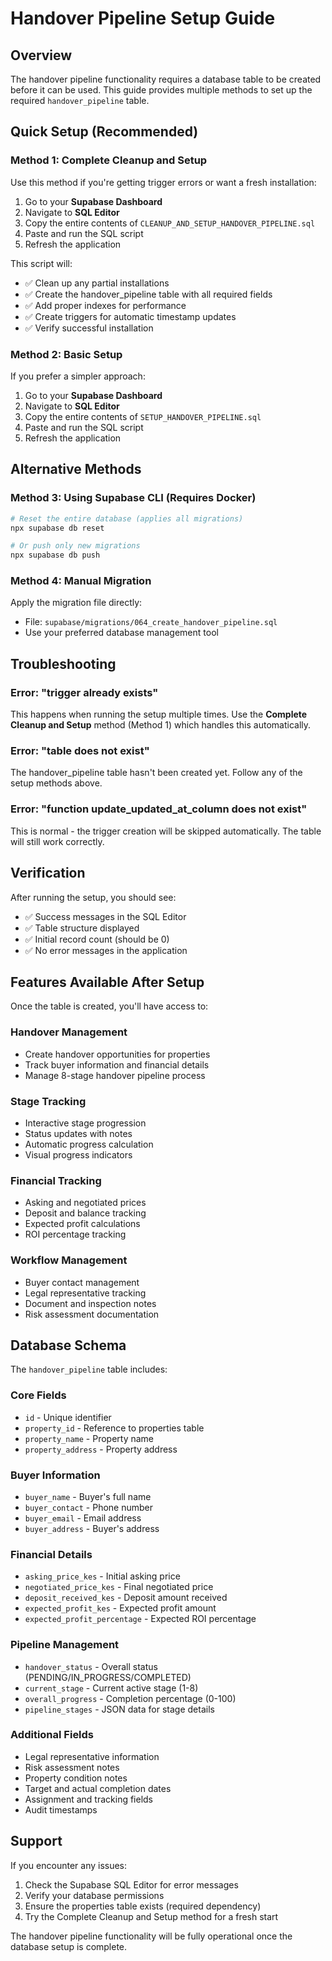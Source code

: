 # Handover Pipeline Setup Guide

## Overview

The handover pipeline functionality requires a database table to be created before it can be used. This guide provides multiple methods to set up the required `handover_pipeline` table.

## Quick Setup (Recommended)

### Method 1: Complete Cleanup and Setup

Use this method if you're getting trigger errors or want a fresh installation:

1. Go to your **Supabase Dashboard**
2. Navigate to **SQL Editor**
3. Copy the entire contents of `CLEANUP_AND_SETUP_HANDOVER_PIPELINE.sql`
4. Paste and run the SQL script
5. Refresh the application

This script will:

- ✅ Clean up any partial installations
- ✅ Create the handover_pipeline table with all required fields
- ✅ Add proper indexes for performance
- ✅ Create triggers for automatic timestamp updates
- ✅ Verify successful installation

### Method 2: Basic Setup

If you prefer a simpler approach:

1. Go to your **Supabase Dashboard**
2. Navigate to **SQL Editor**
3. Copy the entire contents of `SETUP_HANDOVER_PIPELINE.sql`
4. Paste and run the SQL script
5. Refresh the application

## Alternative Methods

### Method 3: Using Supabase CLI (Requires Docker)

```bash
# Reset the entire database (applies all migrations)
npx supabase db reset

# Or push only new migrations
npx supabase db push
```

### Method 4: Manual Migration

Apply the migration file directly:

- File: `supabase/migrations/064_create_handover_pipeline.sql`
- Use your preferred database management tool

## Troubleshooting

### Error: "trigger already exists"

This happens when running the setup multiple times. Use the **Complete Cleanup and Setup** method (Method 1) which handles this automatically.

### Error: "table does not exist"

The handover_pipeline table hasn't been created yet. Follow any of the setup methods above.

### Error: "function update_updated_at_column does not exist"

This is normal - the trigger creation will be skipped automatically. The table will still work correctly.

## Verification

After running the setup, you should see:

- ✅ Success messages in the SQL Editor
- ✅ Table structure displayed
- ✅ Initial record count (should be 0)
- ✅ No error messages in the application

## Features Available After Setup

Once the table is created, you'll have access to:

### Handover Management

- Create handover opportunities for properties
- Track buyer information and financial details
- Manage 8-stage handover pipeline process

### Stage Tracking

- Interactive stage progression
- Status updates with notes
- Automatic progress calculation
- Visual progress indicators

### Financial Tracking

- Asking and negotiated prices
- Deposit and balance tracking
- Expected profit calculations
- ROI percentage tracking

### Workflow Management

- Buyer contact management
- Legal representative tracking
- Document and inspection notes
- Risk assessment documentation

## Database Schema

The `handover_pipeline` table includes:

### Core Fields

- `id` - Unique identifier
- `property_id` - Reference to properties table
- `property_name` - Property name
- `property_address` - Property address

### Buyer Information

- `buyer_name` - Buyer's full name
- `buyer_contact` - Phone number
- `buyer_email` - Email address
- `buyer_address` - Buyer's address

### Financial Details

- `asking_price_kes` - Initial asking price
- `negotiated_price_kes` - Final negotiated price
- `deposit_received_kes` - Deposit amount received
- `expected_profit_kes` - Expected profit amount
- `expected_profit_percentage` - Expected ROI percentage

### Pipeline Management

- `handover_status` - Overall status (PENDING/IN_PROGRESS/COMPLETED)
- `current_stage` - Current active stage (1-8)
- `overall_progress` - Completion percentage (0-100)
- `pipeline_stages` - JSON data for stage details

### Additional Fields

- Legal representative information
- Risk assessment notes
- Property condition notes
- Target and actual completion dates
- Assignment and tracking fields
- Audit timestamps

## Support

If you encounter any issues:

1. Check the Supabase SQL Editor for error messages
2. Verify your database permissions
3. Ensure the properties table exists (required dependency)
4. Try the Complete Cleanup and Setup method for a fresh start

The handover pipeline functionality will be fully operational once the database setup is complete.
